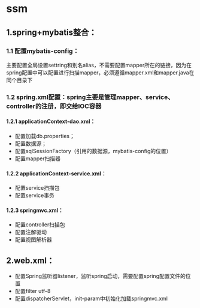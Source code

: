 # ssm
## 1.spring+mybatis整合：
### 1.1 配置mybatis-config：
   主要配置全局设置settring和别名alias，不需要配置mapper所在的链接，因为在spring配置中可以配置进行扫描mapper，必须遵循mapper.xml和mapper.java在同个目录下
### 1.2 spring.xml配置：spring主要是管理mapper、service、controller的注册，即交给IOC容器
#### 1.2.1 applicationContext-dao.xml：
* 配置加载db.properties；
* 配置数据源；
* 配置sqlSessionFactory（引用的数据源，mybatis-config的位置）
* 配置mapper扫描器
#### 1.2.2 applicationContext-service.xml：
* 配置service扫描包
* 配置service事务
#### 1.2.3 springmvc.xml：
* 配置controller扫描包
* 配置注解驱动
* 配置视图解析器
## 2.web.xml：
* 配置Spring监听器listener，监听spring启动，需要配置spring配置文件的位置
* 配置filter utf-8
* 配置dispatcherServlet，init-param中初始化加载springmvc.xml
